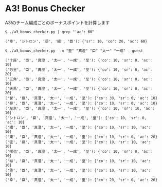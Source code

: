 # A3! Bonus Checker
A3!のチーム編成ごとのボーナスポイントを計算します


`$ ./a3_bonus_checker.py | grep "'ac': 60"`

    ('幸', 'シトロン', '丞', '綴', '臣'): {'sr': 10, 'co': 20, 'ac': 60}

`$ ./a3_bonus_checker.py  -m "至" "真澄" "臣" "太一" "一成" --guest`

    ('十座', '臣', '真澄', '太一', '一成', '至'): {'co': 10, 'sr': 0, 'ac': 10}
    ('万里', '臣', '真澄', '太一', '一成', '至'): {'co': 10, 'sr': 0, 'ac': 20}
    ('三角', '臣', '真澄', '太一', '一成', '至'): {'co': 10, 'sr': 0, 'ac': 10}
    ('天馬', '臣', '真澄', '太一', '一成', '至'): {'co': 10, 'sr': 0, 'ac': 20}
    ('誉', '臣', '真澄', '太一', '一成', '至'): {'co': 30, 'sr': 0, 'ac': 10}
    ('椋', '臣', '真澄', '太一', '一成', '至'): {'co': 10, 'sr': 0, 'ac': 10}
    ('左京', '臣', '真澄', '太一', '一成', '至'): {'co': 10, 'sr': 10, 'ac': 10}
    ('シトロン', '臣', '真澄', '太一', '一成', '至'): {'co': 10, 'sr': 0, 'ac': 10}
    ('綴', '臣', '真澄', '太一', '一成', '至'): {'co': 10, 'sr': 10, 'ac': 10}
    ('東', '臣', '真澄', '太一', '一成', '至'): {'co': 10, 'sr': 0, 'ac': 20}
    ('密', '臣', '真澄', '太一', '一成', '至'): {'co': 10, 'sr': 10, 'ac': 10}
    ('咲也', '臣', '真澄', '太一', '一成', '至'): {'co': 10, 'sr': 0, 'ac': 10}
    ('紬', '臣', '真澄', '太一', '一成', '至'): {'co': 10, 'sr': 10, 'ac': 10}
    ('丞', '臣', '真澄', '太一', '一成', '至'): {'co': 10, 'sr': 10, 'ac': 10}
    ('幸', '臣', '真澄', '太一', '一成', '至'): {'co': 20, 'sr': 0, 'ac': 20}
